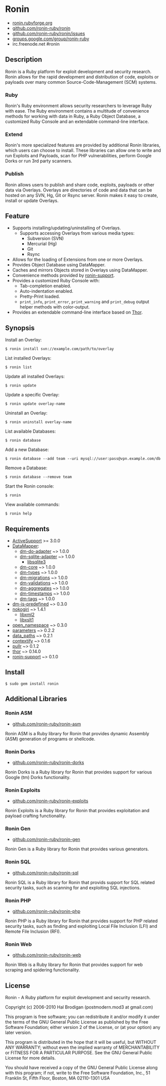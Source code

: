 # Ronin

* [ronin.rubyforge.org](http://ronin.rubyforge.org)
* [github.com/ronin-ruby/ronin](http://github.com/ronin-ruby/ronin)
* [github.com/ronin-ruby/ronin/issues](http://github.com/ronin-ruby/ronin/issues)
* [groups.google.com/group/ronin-ruby](http://groups.google.com/group/ronin-ruby)
* irc.freenode.net #ronin

## Description

Ronin is a Ruby platform for exploit development and security research.
Ronin allows for the rapid development and distribution of code, exploits
or payloads over many common Source-Code-Management (SCM) systems.

### Ruby

Ronin's Ruby environment allows security researchers to leverage Ruby with
ease. The Ruby environment contains a multitude of convenience methods
for working with data in Ruby, a Ruby Object Database, a customized Ruby
Console and an extendable command-line interface.

### Extend

Ronin's more specialized features are provided by additional Ronin
libraries, which users can choose to install. These libraries can allow
one to write and run Exploits and Payloads, scan for PHP vulnerabilities,
perform Google Dorks  or run 3rd party scanners.

### Publish

Ronin allows users to publish and share code, exploits, payloads or other
data via Overlays. Overlays are directories of code and data that can be
hosted on any SVN, Hg, Git or Rsync server. Ronin makes it easy to create,
install or update Overlays.

## Feature

* Supports installing/updating/uninstalling of Overlays.
  * Supports accessing Overlays from various media types:
    * Subversion (SVN)
    * Mercurial (Hg)
    * Git
    * Rsync
* Allows for the loading of Extensions from one or more Overlays.
* Provides Object Database using DataMapper.
* Caches and mirrors Objects stored in Overlays using DataMapper.
* Convenience methods provided by [ronin-support](http://github.com/ronin-ruby/ronin-support).
* Provides a customized Ruby Console with:
  * Tab-completion enabled.
  * Auto-indentation enabled.
  * Pretty-Print loaded.
  * `print_info`, `print_error`, `print_warning` and `print_debug`
    output helper methods with color-output.
* Provides an extendable command-line interface based on
  [Thor](http://github.com/wycats/thor#readme).

## Synopsis

Install an Overlay:

    $ ronin install svn://example.com/path/to/overlay

List installed Overlays:

    $ ronin list

Update all installed Overlays:

    $ ronin update

Update a specific Overlay:

    $ ronin update overlay-name

Uninstall an Overlay:

    $ ronin uninstall overlay-name

List available Databases:

    $ ronin database

Add a new Database:

    $ ronin database --add team --uri mysql://user:pass@vpn.example.com/db

Remove a Database:

    $ ronin database --remove team

Start the Ronin console:

    $ ronin

View available commands:

    $ ronin help

## Requirements

* [ActiveSupport](http://rubygems.org/gems/activesupport) >= 3.0.0
* [DataMapper](http://datamapper.org/):
  * [dm-do-adapter](http://github.com/datamapper/dm-do-adapter) ~> 1.0.0
  * [dm-sqlite-adapter](http://github.com/datamapper/dm-sqlite-adapter)
    ~> 1.0.0
    * [libsqlite3](http://sqlite.org/)
  * [dm-core](http://github.com/datamapper/dm-core) ~> 1.0.0
  * [dm-types](http://github.com/datamapper/dm-types) ~> 1.0.0
  * [dm-migrations](http://github.com/datamapper/dm-migrations) ~> 1.0.0
  * [dm-validations](http://github.com/datamapper/dm-validations) ~> 1.0.0
  * [dm-aggregates](http://github.com/datamapper/dm-aggregates) ~> 1.0.0
  * [dm-timestamps](http://github.com/datamapper/dm-timestamps) ~> 1.0.0
  * [dm-tags](http://github.com/datamapper/dm-tags) ~> 1.0.0
* [dm-is-predefined](http://github.com/postmodern/dm-is-predefined/)
  ~> 0.3.0
* [nokogiri](http://nokogiri.rubyforge.org/) ~> 1.4.1
  * [libxml2](http://xmlsoft.org/)
  * [libxslt1](http://xmlsoft.org/XSLT/)
* [open_namespace](http://github.com/postmodern/open_namespace) ~> 0.3.0
* [parameters](http://github.com/postmodern/parameters) ~> 0.2.2
* [data_paths](http://github.com/postmodern/data_paths) ~> 0.2.1
* [contextify](http://github.com/postmodern/contextify/) ~> 0.1.6
* [pullr](http://github.com/postmodern/pullr/) ~> 0.1.2
* [thor](http://github.com/wycats/thor/) ~> 0.14.0
* [ronin-support](http://github.com/ronin-ruby/ronin-support/) ~> 0.1.0

## Install

    $ sudo gem install ronin

## Additional Libraries

### Ronin ASM

* [github.com/ronin-ruby/ronin-asm](http://github.com/ronin-ruby/ronin-asm)

Ronin ASM is a Ruby library for Ronin that provides dynamic Assembly (ASM)
generation of programs or shellcode.

### Ronin Dorks

* [github.com/ronin-ruby/ronin-dorks](http://github.com/ronin-ruby/ronin-dorks)

Ronin Dorks is a Ruby library for Ronin that provides support for various
Google (tm) Dorks functionality.

### Ronin Exploits

* [github.com/ronin-ruby/ronin-exploits](http://github.com/ronin-ruby/ronin-exploits)

Ronin Exploits is a Ruby library for Ronin that provides exploitation and
payload crafting functionality.

### Ronin Gen

* [github.com/ronin-ruby/ronin-gen](http://github.com/ronin-ruby/ronin-gen)

Ronin Gen is a Ruby library for Ronin that provides various generators.

### Ronin SQL

* [github.com/ronin-ruby/ronin-sql](http://github.com/ronin-ruby/ronin-sql)

Ronin SQL is a Ruby library for Ronin that provids support for SQL related
security tasks, such as scanning for and exploiting SQL injections.

### Ronin PHP

* [github.com/ronin-ruby/ronin-php](http://github.com/ronin-ruby/ronin-php)

Ronin PHP is a Ruby library for Ronin that provides support for PHP related
security tasks, such as finding and exploiting Local File Inclusion (LFI)
and Remote File Inclusion (RFI).

### Ronin Web

* [github.com/ronin-ruby/ronin-web](http://github.com/ronin-ruby/ronin-web)

Ronin Web is a Ruby library for Ronin that provides support for web
scraping and spidering functionality.

## License

Ronin - A Ruby platform for exploit development and security research.

Copyright (c) 2006-2010 Hal Brodigan (postmodern.mod3 at gmail.com)

This program is free software; you can redistribute it and/or modify
it under the terms of the GNU General Public License as published by
the Free Software Foundation; either version 2 of the License, or
(at your option) any later version.

This program is distributed in the hope that it will be useful,
but WITHOUT ANY WARRANTY; without even the implied warranty of
MERCHANTABILITY or FITNESS FOR A PARTICULAR PURPOSE.  See the
GNU General Public License for more details.

You should have received a copy of the GNU General Public License
along with this program; if not, write to the Free Software
Foundation, Inc., 51 Franklin St, Fifth Floor, Boston, MA  02110-1301  USA
